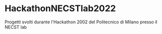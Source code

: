 # HackathonNECSTlab2022
Progetti svolti durante l'Hackathon 2002 del Politecnico di Milano presso il NECST lab
